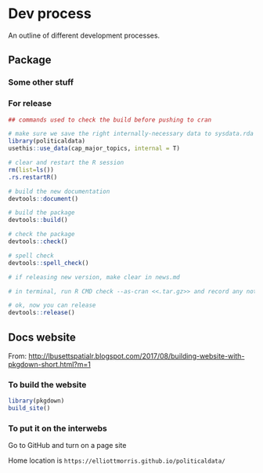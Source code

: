 Dev process
================

An outline of different development processes.

## Package

### Some other stuff

### For release

``` r
## commands used to check the build before pushing to cran

# make sure we save the right internally-necessary data to sysdata.rda
library(politicaldata)
usethis::use_data(cap_major_topics, internal = T)

# clear and restart the R session
rm(list=ls())
.rs.restartR()

# build the new documentation
devtools::document()

# build the package
devtools::build()

# check the package
devtools::check()

# spell check
devtools::spell_check()

# if releasing new version, make clear in news.md

# in terminal, run R CMD check --as-cran <<.tar.gz>> and record any notes in cran-comments.md

# ok, now you can release
devtools::release()
```

## Docs website

From:
<http://lbusettspatialr.blogspot.com/2017/08/building-website-with-pkgdown-short.html?m=1>

### To build the website

``` r
library(pkgdown)
build_site()
```

### To put it on the interwebs

Go to GitHub and turn on a page site

Home location is `https://elliottmorris.github.io/politicaldata/`
